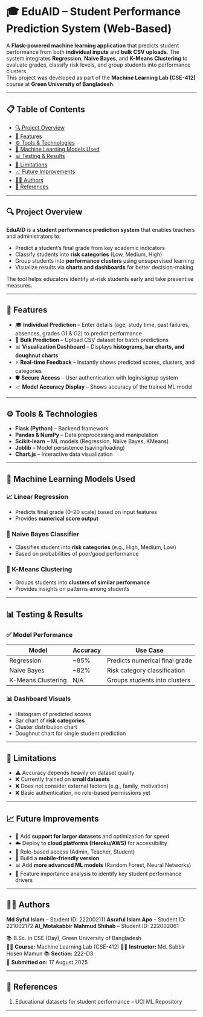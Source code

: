 # 🎓 EduAID – Student Performance Prediction System (Web-Based)

A **Flask-powered machine learning application** that predicts student performance from both **individual inputs** and **bulk CSV uploads**. The system integrates **Regression**, **Naive Bayes**, and **K-Means Clustering** to evaluate grades, classify risk levels, and group students into performance clusters.  
This project was developed as part of the **Machine Learning Lab (CSE-412)** course at **Green University of Bangladesh**.

---

## 📋 Table of Contents

- [🔍 Project Overview](#-project-overview)  
- [🎯 Features](#-features)  
- [⚙️ Tools & Technologies](#️-tools--technologies)  
- [🧠 Machine Learning Models Used](#-machine-learning-models-used)  
- [📊 Testing & Results](#-testing--results)  
- [🧪 Limitations](#-limitations)  
- [📈 Future Improvements](#-future-improvements)  
- [👨‍💻 Authors](#-authors)  
- [📎 References](#-references)  

---

## 🔍 Project Overview

**EduAID** is a **student performance prediction system** that enables teachers and administrators to:

- Predict a student’s final grade from key academic indicators  
- Classify students into **risk categories** (Low, Medium, High)  
- Group students into **performance clusters** using unsupervised learning  
- Visualize results via **charts and dashboards** for better decision-making  

The tool helps educators identify at-risk students early and take preventive measures.

---

## 🎯 Features

- 🎓 **Individual Prediction** – Enter details (age, study time, past failures, absences, grades G1 & G2) to predict performance  
- 📂 **Bulk Prediction** – Upload CSV dataset for batch predictions  
- 📊 **Visualization Dashboard** – Displays **histograms, bar charts, and doughnut charts**  
- ⚡ **Real-time Feedback** – Instantly shows predicted scores, clusters, and categories  
- 🛡️ **Secure Access** – User authentication with login/signup system   
- 📈 **Model Accuracy Display** – Shows accuracy of the trained ML model  

---

## ⚙️ Tools & Technologies

- **Flask (Python)** – Backend framework    
- **Pandas & NumPy** – Data preprocessing and manipulation  
- **Scikit-learn** – ML models (Regression, Naive Bayes, KMeans)  
- **Joblib** – Model persistence (saving/loading)  
- **Chart.js** – Interactive data visualization    

---

## 🧠 Machine Learning Models Used

### 📈 Linear Regression
- Predicts final grade (0–20 scale) based on input features  
- Provides **numerical score output**  

### 🧮 Naive Bayes Classifier
- Classifies student into **risk categories** (e.g., High, Medium, Low)  
- Based on probabilities of poor/good performance  

### 🧩 K-Means Clustering
- Groups students into **clusters of similar performance**  
- Provides insights on patterns among students  

---

## 📊 Testing & Results

### ✅ Model Performance

| Model             | Accuracy | Use Case                          |
|-------------------|----------|-----------------------------------|
| Regression        | ~85%     | Predicts numerical final grade    |
| Naive Bayes       | ~82%     | Risk category classification      |
| K-Means Clustering| N/A      | Groups students into clusters     |

### 📊 Dashboard Visuals
- Histogram of predicted scores  
- Bar chart of **risk categories**  
- Cluster distribution chart  
- Doughnut chart for single student prediction  

---

## 🧪 Limitations

- ⚠️ Accuracy depends heavily on dataset quality  
- ❌ Currently trained on **small datasets**  
- ❌ Does not consider external factors (e.g., family, motivation)  
- ❌ Basic authentication, no role-based permissions yet  

---

## 📈 Future Improvements

- 📂 Add **support for larger datasets** and optimization for speed  
- ☁️ Deploy to **cloud platforms (Heroku/AWS)** for accessibility  
- 🔐 Role-based access (Admin, Teacher, Student)  
- 📱 Build a **mobile-friendly version**  
- 📊 Add **more advanced ML models** (Random Forest, Neural Networks)  
- 🔎 Feature importance analysis to identify key student performance drivers  

---

## 👨‍💻 Authors
**Md Syful Islam** – Student ID: 222002111 
**Asraful Islam Apo** – Student ID: 221002172
**Al_Motakabbir Mahmud Shihab** – Student ID: 222002061

📚 B.Sc. in CSE (Day), Green University of Bangladesh  
🧑‍🏫 **Course:** Machine Learning Lab (CSE-412) 
👨‍🏫 **Instructor:** Md. Sabbir Hosen Mamun
📚 **Section:** 222-D3  
📅 **Submitted on:** 17 August 2025  

---

## 📎 References
 
1. Educational datasets for student performance – UCI ML Repository  

---
